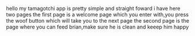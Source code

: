 hello my tamagotchi app is pretty simple and straight foward i have here two pages the first page is a welcome page which you enter with,you press the woof button which will take you to the next page
the second page is the page where you can feed brian,make sure he is clean and keeep him happy
